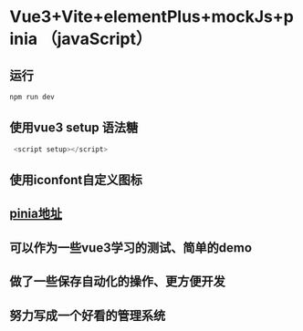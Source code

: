 # Vue3+Vite+elementPlus+mockJs+pinia （javaScript）


##  运行
```javascript
npm run dev
```
## 使用vue3 setup 语法糖
```javascript
 <script setup></script>
```
## 使用iconfont自定义图标
## [pinia地址](https://pinia.vuejs.org/introduction.html#basic-example) 
## 可以作为一些vue3学习的测试、简单的demo
## 做了一些保存自动化的操作、更方便开发
## 努力写成一个好看的管理系统